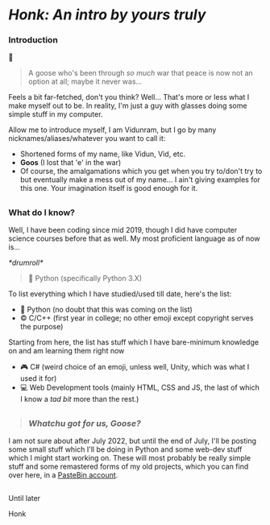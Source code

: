 # _Honk: An intro by yours truly_

### Introduction

:swan:
> A goose who's been through *so much* war that peace is now not an option at all; maybe it never was... 

Feels a bit far-fetched, don't you think? Well... That's more or less what I make myself out to be. In reality, I'm just a guy with glasses doing some simple stuff in my computer. 

Allow me to introduce myself, I am Vidunram, but I go by many nicknames/aliases/whatever you want to call it:
- Shortened forms of my name, like Vidun, Vid, etc.
- **Goos** (I lost that 'e' in the war)
- Of course, the amalgamations which you get when you try to/don't try to but eventually make a mess out of my name... I ain't giving examples for this one. Your imagination itself is good enough for it.

## 
### What do I know?

Well, I have been coding since mid 2019, though I did have computer science courses before that as well. My most proficient language as of now is...

*\*drumroll\**
> :snake: Python (specifically Python 3.X)

To list everything which I have studied/used till date, here's the list:
- :snake: Python (no doubt that this was coming on the list)
- :copyright: C/C++ (first year in college; no other emoji except copyright serves the purpose)

Starting from here, the list has stuff which I have bare-minimum knowledge on and am learning them right now
- :video_game: C# (weird choice of an emoji, unless well, Unity, which was what I used it for)
- :computer: Web Development tools (mainly HTML, CSS and JS, the last of which I know a _tad bit_ more than the rest.)

##
> ### _Whatchu got for us, Goose?_

I am not sure about after July 2022, but until the end of July, I'll be posting some small stuff which I'll be doing in Python and some web-dev stuff which I might start working on. These will most probably be really simple stuff and some remastered forms of my old projects, which you can find over here, in a [PasteBin account](https://pastebin.com/u/war_goose).

##
Until later

Honk
